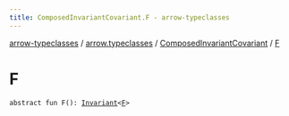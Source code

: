```yaml
---
title: ComposedInvariantCovariant.F - arrow-typeclasses
---
```


[arrow-typeclasses](../../index.html) / [arrow.typeclasses](../index.html) / [ComposedInvariantCovariant](index.html) / [F](./-f.html)

# F

`abstract fun F(): `[`Invariant`](../-invariant/index.html)`<`[`F`](index.html#F)`>`